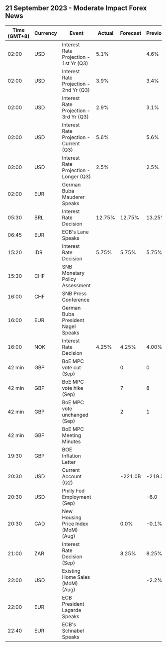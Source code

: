 ## 21 September 2023 - Moderate Impact Forex News

| Time (GMT+8) | Currency | Event | Actual | Forecast | Previous |
|------|----------|-------|--------|----------|----------|
| 02:00 | USD | Interest Rate Projection - 1st Yr (Q3) | 5.1% |  | 4.6% |
| 02:00 | USD | Interest Rate Projection - 2nd Yr (Q3) | 3.9% |  | 3.4% |
| 02:00 | USD | Interest Rate Projection - 3rd Yr (Q3) | 2.9% |  | 3.1% |
| 02:00 | USD | Interest Rate Projection - Current (Q3) | 5.6% |  | 5.6% |
| 02:00 | USD | Interest Rate Projection - Longer (Q3) | 2.5% |  | 2.5% |
| 02:00 | EUR | German Buba Mauderer Speaks |  |  |  |
| 05:30 | BRL | Interest Rate Decision | 12.75% | 12.75% | 13.25% |
| 06:45 | EUR | ECB's Lane Speaks |  |  |  |
| 15:20 | IDR | Interest Rate Decision | 5.75% | 5.75% | 5.75% |
| 15:30 | CHF | SNB Monetary Policy Assessment |  |  |  |
| 16:00 | CHF | SNB Press Conference |  |  |  |
| 16:00 | EUR | German Buba President Nagel Speaks |  |  |  |
| 16:00 | NOK | Interest Rate Decision | 4.25% | 4.25% | 4.00% |
| 42 min | GBP | BoE MPC vote cut (Sep) |  | 0 | 0 |
| 42 min | GBP | BoE MPC vote hike (Sep) |  | 7 | 8 |
| 42 min | GBP | BoE MPC vote unchanged (Sep) |  | 2 | 1 |
| 42 min | GBP | BoE MPC Meeting Minutes |  |  |  |
| 19:30 | GBP | BOE Inflation Letter |  |  |  |
| 20:30 | USD | Current Account (Q2) |  | -221.0B | -219.3B |
| 20:30 | USD | Philly Fed Employment (Sep) |  |  | -6.0 |
| 20:30 | CAD | New Housing Price Index (MoM) (Aug) |  | 0.0% | -0.1% |
| 21:00 | ZAR | Interest Rate Decision (Sep) |  | 8.25% | 8.25% |
| 22:00 | USD | Existing Home Sales (MoM) (Aug) |  |  | -2.2% |
| 22:00 | EUR | ECB President Lagarde Speaks |  |  |  |
| 22:40 | EUR | ECB's Schnabel Speaks |  |  |  |
